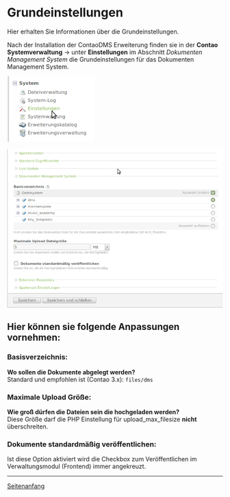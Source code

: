 <a name="top"></a>
# Grundeinstellungen

Hier erhalten Sie Informationen über die Grundeinstellungen.

Nach der Installation der ContaoDMS Erweiterung finden sie in der **Contao Systemverwaltung** → unter **Einstellungen** im Abschnitt *Dokumenten Management System* die Grundeinstellungen für das Dokumenten Management System.

![Screenshot globale Contao Einstellungen](/manual/de/admin/settings/screenshot_global_contao_settings.png)

![Screenshot Bereich globale DMS Einstellungen](/manual/de/admin/settings/screenshot_global_dms_settings.png)


## Hier können sie folgende Anpassungen vornehmen:

### Basisverzeichnis: 
**Wo sollen die Dokumente abgelegt werden?**  
Standard und empfohlen ist (Contao 3.x): `files/dms`

### Maximale Upload Größe: 
**Wie groß dürfen die Dateien sein die hochgeladen werden?**  
Diese Größe darf die PHP Einstellung für upload_max_filesize **nicht** überschreiten.

### Dokumente standardmäßig veröffentlichen:
Ist diese Option aktiviert wird die Checkbox zum Veröffentlichen im Verwaltungsmodul (Frontend) immer angekreuzt.


----------

[Seitenanfang](#top)
